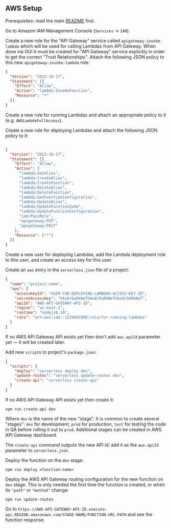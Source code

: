 ## AWS Setup

Prerequisites: read the main [README](https://github.com/catamphetamine/serverless-functions/blob/master/README.md) first.

Go to Amazon IAM Management Console (`Services` -> `IAM`).

Create a new role for the "API Gateway" service called `apigateway-invoke-lambda` which will be used for calling Lambdas from API Gateway. When done via GUI it must be created for "API Gateway" service explicitly in order to get the correct "Trust Relationships". Attach the following JSON policy to this new `apigateway-invoke-lambda` role:

```json
{
  "Version": "2012-10-17",
  "Statement": [{
    "Effect": "Allow",
    "Action": "lambda:InvokeFunction",
    "Resource": "*"
  }]
}
```

Create a new role for running Lambdas and attach an appropriate policy to it (e.g. `AWSLambdaFullAccess`).

Create a new role for deploying Lambdas and attach the following JSON policy to it:

```json

{
  "Version": "2012-10-17",
  "Statement": [{
    "Effect": "Allow",
    "Action": [
      "lambda:GetAlias",
      "lambda:CreateAlias",
      "lambda:CreateFunction",
      "lambda:DeleteAlias",
      "lambda:DeleteFunction",
      "lambda:GetFunctionConfiguration",
      "lambda:UpdateAlias",
      "lambda:UpdateFunctionCode",
      "lambda:UpdateFunctionConfiguration",
      "iam:PassRole",
      "apigateway:PUT",
      "apigateway:POST"
    ],
    "Resource": ["*"]
  }]
}
```

Create a new user for deploying Lambdas, add the Lambda deployment role to this user, and create an access key for this user.

Create an `aws` entry in the `serverless.json` file of a project:

```json
{
  "name": "project-name",
  "aws": {
    "accessKeyId": "USER-FOR-DEPLOYING-LAMBDAS-ACCESS-KEY-ID",
    "secretAccessKey": "hAx0rDaRkNeThAx0rDaRkNeThAx0rDaRkNeT",
    "apiId": "AWS-API-GATEWAY-API-ID",
    "region": "us-east-1",
    "runtime": "nodejs8.10",
    "role": "arn:aws:iam::1234567890:role/for-running-lambdas"
  }
}
```

If no AWS API Gateway API exists yet then don't add `aws.apiId` parameter yet — it will be created later.

Add new `script`s to project's `package.json`:

```json
{
  "scripts": {
    "deploy": "serverless deploy dev",
    "update-routes": "serverless update-routes dev",
    "create-api": "serverless create-api"
  }
}
```

If no AWS API Gateway API exists yet then create it:

```
npm run create-api dev
```

Where `dev` is the name of the new "stage". It is common to create several "stages": `dev` for development, `prod` for production, `test` for testing the code in QA before rolling it out to `prod`. Additional stages can be created in AWS API Gateway dashboard.

The `create-api` command outputs the new API id: add it as the `aws.apiId` parameter to `serverless.json`.

Deploy the function on the `dev` stage:

```
npm run deploy <function-name>
```

Deploy the AWS API Gateway routing configuration for the new function on `dev` stage. This is only needed the first time the function is created, or when its `"path"` or `"method"` change:

```
npm run update-routes
```

Go to `https://AWS-API-GATEWAY-API-ID.execute-api.REGION.amazonaws.com/STAGE-NAME/FUNCTION-URL-PATH` and see the function response.